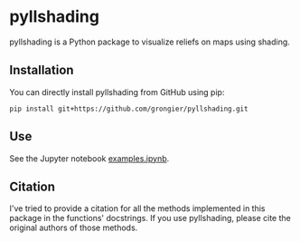# pyllshading

pyllshading is a Python package to visualize reliefs on maps using shading.

## Installation

You can directly install pyllshading from GitHub using pip:

    pip install git+https://github.com/grongier/pyllshading.git

## Use

See the Jupyter notebook [examples.ipynb](examples.ipynb).

## Citation

I've tried to provide a citation for all the methods implemented in this package in the functions' docstrings. If you use pyllshading, please cite the original authors of those methods.
